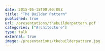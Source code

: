 ```yaml
---
date: 2015-05-15T00:00:00Z
title: "The Builder Pattern"
published: true
url: /presentations/thebuilderpattern.pdf
categories: ["Architecture"]
type: talk
external: true
image: /presentations/thebuilderpattern.jpg
---
```

